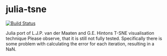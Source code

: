 julia-tsne
==========

[![Build Status](https://travis-ci.org/lejon/TSne.jl.png)](https://travis-ci.org/lejon/TSne.jl)


Julia port of L.J.P. van der Maaten and G.E. Hintons T-SNE visualisation technique
Please observe, that it is still not fully tested. Specifically there is some problem with calculating the error for each iteration, resulting in a NaN.

